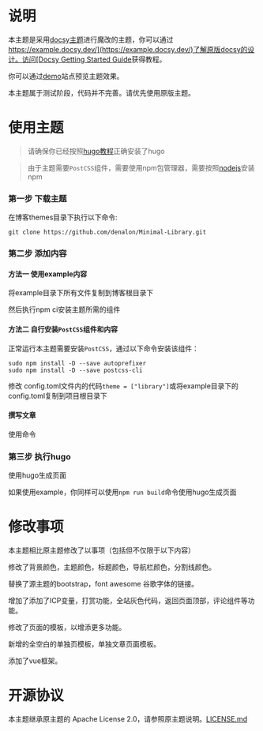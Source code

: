 
# 说明

本主题是采用[docsy主题](https://github.com/google/docsy.git)进行魔改的主题，你可以通过[https://example.docsy.dev/](https://example.docsy.dev/)了解原版docsy的设计。访问[Docsy Getting Started Guide](https://docsy.dev/docs/getting-started/)获得教程。


你可以通过[demo](https://example-cyan.vercel.app/)站点预览主题效果。



本主题属于测试阶段，代码并不完善。请优先使用原版主题。

# 使用主题

> 请确保你已经按照[hugo教程](https://gohugo.io/getting-started/installing/)正确安装了hugo

> 由于主题需要`PostCSS`组件，需要使用npm包管理器，需要按照[nodejs](https://nodejs.org/en/download/)安装npm


### 第一步 下载主题 

在博客themes目录下执行以下命令:

```
git clone https://github.com/denalon/Minimal-Library.git

```

### 第二步 添加内容



#### 方法一 使用example内容

将example目录下所有文件复制到博客根目录下

然后执行npm ci安装主题所需的组件


#### 方法二 自行安装`PostCSS`组件和内容

正常运行本主题需要安装`PostCSS`，通过以下命令安装该组件：

  ```
  sudo npm install -D --save autoprefixer
  sudo npm install -D --save postcss-cli
  ```

修改 config.toml文件内的代码`theme = ["library"]`或将example目录下的config.toml复制到项目根目录下


#### 撰写文章

使用命令

### 第三步 执行hugo

使用hugo生成页面

如果使用example，你同样可以使用`npm run build`命令使用hugo生成页面


# 修改事项

本主题相比原主题修改了以事项（包括但不仅限于以下内容）

修改了背景颜色，主题颜色，标题颜色，导航栏颜色，分割线颜色。

替换了源主题的bootstrap，font awesome 谷歌字体的链接。

增加了添加了ICP变量，打赏功能，全站灰色代码，返回页面顶部，评论组件等功能。

修改了页面的模板，以增添更多功能。

新增的全空白的单独页模板，单独文章页面模板。

添加了vue框架。

# 开源协议

本主题继承原主题的 Apache License 2.0，请参照原主题说明。[LICENSE.md](https://github.com/google/docsy/blob/master/LICENSE)
